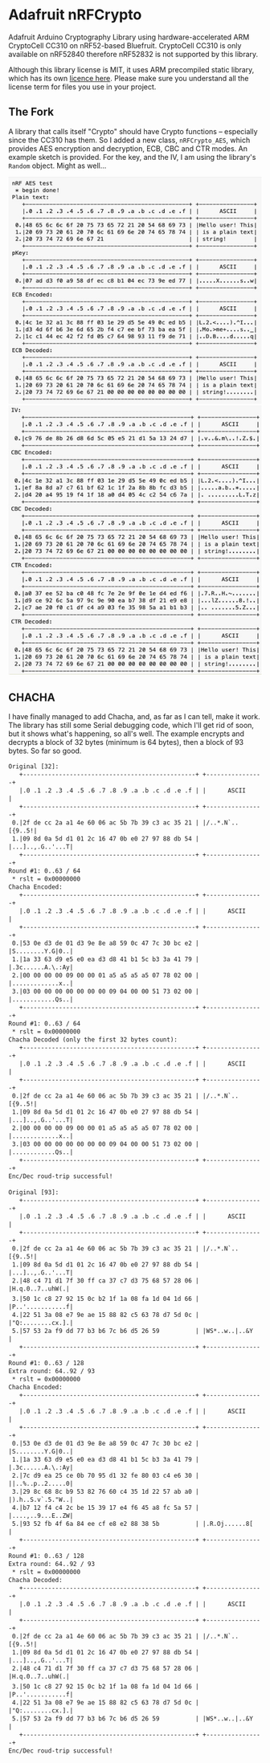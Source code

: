# Adafruit nRFCrypto

Adafruit Arduino Cryptography Library using hardware-accelerated ARM CryptoCell CC310 on nRF52-based Bluefruit. CryptoCell CC310 is only available on nRF52840 therefore nRF52832 is not supported by this library.

Although this library license is MIT, it uses ARM precompiled static library, which has its own [licence here](src/cortex-m4/license.txt). Please make sure you understand all the license term for files you use in your project. 

## The Fork

A library that calls itself "Crypto" should have Crypto functions – especially since the CC310 has them. So I added a new class, `nRFCrypto_AES`, which provides AES encryption and decryption, ECB, CBC and CTR modes. An example sketch is provided. For the key, and the IV, I am using the library's `Random` object. Might as well...

![Part1](Part1.jpg)
![Part2](Part2.jpg)

## CHACHA

I have finally managed to add Chacha, and, as far as I can tell, make it work. The library has still some Serial debugging code, which I'll get rid of soon, but it shows what's happening, so all's well. The example encrypts and decrypts a block of 32 bytes (minimum is 64 bytes), then a block of 93 bytes. So far so good.

```
Original [32]:
   +------------------------------------------------+ +----------------+
   |.0 .1 .2 .3 .4 .5 .6 .7 .8 .9 .a .b .c .d .e .f | |      ASCII     |
   +------------------------------------------------+ +----------------+
 0.|2f de cc 2a a1 4e 60 06 ac 5b 7b 39 c3 ac 35 21 | |/..*.N`..[{9..5!|
 1.|09 8d 0a 5d d1 01 2c 16 47 0b e0 27 97 88 db 54 | |...]..,.G..'...T|
   +------------------------------------------------+ +----------------+
Round #1: 0..63 / 64
 * rslt = 0x00000000
Chacha Encoded:
   +------------------------------------------------+ +----------------+
   |.0 .1 .2 .3 .4 .5 .6 .7 .8 .9 .a .b .c .d .e .f | |      ASCII     |
   +------------------------------------------------+ +----------------+
 0.|53 0e d3 de 01 d3 9e 8e a8 59 0c 47 7c 30 bc e2 | |S........Y.G|0..|
 1.|1a 33 63 d9 e5 e0 ea d3 d8 41 b1 5c b3 3a 41 79 | |.3c......A.\.:Ay|
 2.|00 00 00 00 09 00 00 01 a5 a5 a5 a5 07 78 02 00 | |.............x..|
 3.|03 00 00 00 00 00 00 00 09 04 00 00 51 73 02 00 | |............Qs..|
   +------------------------------------------------+ +----------------+
Round #1: 0..63 / 64
 * rslt = 0x00000000
Chacha Decoded (only the first 32 bytes count):
   +------------------------------------------------+ +----------------+
   |.0 .1 .2 .3 .4 .5 .6 .7 .8 .9 .a .b .c .d .e .f | |      ASCII     |
   +------------------------------------------------+ +----------------+
 0.|2f de cc 2a a1 4e 60 06 ac 5b 7b 39 c3 ac 35 21 | |/..*.N`..[{9..5!|
 1.|09 8d 0a 5d d1 01 2c 16 47 0b e0 27 97 88 db 54 | |...]..,.G..'...T|
 2.|00 00 00 00 09 00 00 01 a5 a5 a5 a5 07 78 02 00 | |.............x..|
 3.|03 00 00 00 00 00 00 00 09 04 00 00 51 73 02 00 | |............Qs..|
   +------------------------------------------------+ +----------------+
Enc/Dec roud-trip successful!

Original [93]:
   +------------------------------------------------+ +----------------+
   |.0 .1 .2 .3 .4 .5 .6 .7 .8 .9 .a .b .c .d .e .f | |      ASCII     |
   +------------------------------------------------+ +----------------+
 0.|2f de cc 2a a1 4e 60 06 ac 5b 7b 39 c3 ac 35 21 | |/..*.N`..[{9..5!|
 1.|09 8d 0a 5d d1 01 2c 16 47 0b e0 27 97 88 db 54 | |...]..,.G..'...T|
 2.|48 c4 71 d1 7f 30 ff ca 37 c7 d3 75 68 57 28 06 | |H.q.0..7..uhW(.|
 3.|50 1c c8 27 92 15 0c b2 1f 1a 08 fa 1d 04 1d 66 | |P..'...........f|
 4.|22 51 3a 08 e7 9e ae 15 88 82 c5 63 78 d7 5d 0c | |"Q:........cx.].|
 5.|57 53 2a f9 dd 77 b3 b6 7c b6 d5 26 59          | |WS*..w..|..&Y   |
   +------------------------------------------------+ +----------------+
Round #1: 0..63 / 128
Extra round: 64..92 / 93
 * rslt = 0x00000000
Chacha Encoded:
   +------------------------------------------------+ +----------------+
   |.0 .1 .2 .3 .4 .5 .6 .7 .8 .9 .a .b .c .d .e .f | |      ASCII     |
   +------------------------------------------------+ +----------------+
 0.|53 0e d3 de 01 d3 9e 8e a8 59 0c 47 7c 30 bc e2 | |S........Y.G|0..|
 1.|1a 33 63 d9 e5 e0 ea d3 d8 41 b1 5c b3 3a 41 79 | |.3c......A.\.:Ay|
 2.|7c d9 ea 25 ce 0b 70 95 d1 32 fe 80 03 c4 e6 30 | ||..%..p..2.....0|
 3.|29 8c 68 8c b9 53 82 76 60 c4 35 1d 22 57 ab a0 | |).h..S.v`.5."W..|
 4.|b7 12 f4 c4 2c be 15 39 17 e4 f6 45 a8 fc 5a 57 | |....,..9...E..ZW|
 5.|93 52 fb 4f 6a 84 ee cf e8 e2 88 38 5b          | |.R.Oj......8[   |
   +------------------------------------------------+ +----------------+
Round #1: 0..63 / 128
Extra round: 64..92 / 93
 * rslt = 0x00000000
Chacha Decoded:
   +------------------------------------------------+ +----------------+
   |.0 .1 .2 .3 .4 .5 .6 .7 .8 .9 .a .b .c .d .e .f | |      ASCII     |
   +------------------------------------------------+ +----------------+
 0.|2f de cc 2a a1 4e 60 06 ac 5b 7b 39 c3 ac 35 21 | |/..*.N`..[{9..5!|
 1.|09 8d 0a 5d d1 01 2c 16 47 0b e0 27 97 88 db 54 | |...]..,.G..'...T|
 2.|48 c4 71 d1 7f 30 ff ca 37 c7 d3 75 68 57 28 06 | |H.q.0..7..uhW(.|
 3.|50 1c c8 27 92 15 0c b2 1f 1a 08 fa 1d 04 1d 66 | |P..'...........f|
 4.|22 51 3a 08 e7 9e ae 15 88 82 c5 63 78 d7 5d 0c | |"Q:........cx.].|
 5.|57 53 2a f9 dd 77 b3 b6 7c b6 d5 26 59          | |WS*..w..|..&Y   |
   +------------------------------------------------+ +----------------+
Enc/Dec roud-trip successful!
```
